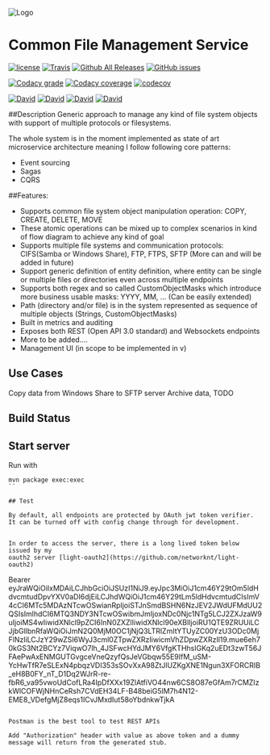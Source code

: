 ![Logo](https://github.com/prometheus-core/common-file-management-service/blob/master/docs/_images/prometheus-core-logo.png)


# Common File Management Service

[![license](https://img.shields.io/github/license/prometheus-core/common-file-management-service.svg?style=plastic)](https://github.com/prometheus-core/common-file-management-service)
[![Travis](https://img.shields.io/travis/prometheus-core/common-file-management-service.svg?style=plastic)](https://travis-ci.org/prometheus-core/common-file-management-service/branches)
[![Github All Releases](https://img.shields.io/github/downloads/prometheus-core/common-file-management-service/total.svg?style=plastic)](https://github.com/prometheus-core/common-file-management-service)
[![GitHub issues](https://img.shields.io/github/issues/prometheus-core/common-file-management-service.svg?style=plastic)](https://github.com/prometheus-core/common-file-management-service)

[![Codacy grade](https://img.shields.io/codacy/grade/e7dc9ed202da4839aa73a8f4f5c65b38.svg?style=plastic)](https://app.codacy.com/app/archenroot/common-file-management-service)
[![Codacy coverage](https://img.shields.io/codacy/coverage/e7dc9ed202da4839aa73a8f4f5c65b38.svg?style=plastic)](https://app.codacy.com/app/archenroot/common-file-management-service)
[![codecov](https://codecov.io/gh/prometheus-core/common-file-management-service/branch/master/graph/badge.svg?style=plastic)](https://codecov.io/gh/prometheus-core/common-file-management-service/branch/master)

[![David](https://img.shields.io/david/prometheus-core/common-file-management-service.svg?style=plastic)](https://github.com/prometheus-core/common-file-management-service)
[![David](https://img.shields.io/david/dev/prometheus-core/common-file-management-service.svg?style=plastic)](https://github.com/prometheus-core/common-file-management-service)
[![David](https://img.shields.io/david/optional/prometheus-core/common-file-management-service.svg?style=plastic)](https://github.com/prometheus-core/common-file-management-service)
[![David](https://img.shields.io/david/peer/prometheus-core/common-file-management-service.svg?style=plastic)](https://github.com/prometheus-core/common-file-management-service)

##Description
Generic approach to manage any kind of file system objects with support of multiple protocols or filesystems.

The whole system is in the moment implemented as state of art microservice architecture meaning I follow following core patterns:
- Event sourcing
- Sagas
- CQRS

##Features:
- Supports common file system object manipulation operation: COPY, CREATE, DELETE, MOVE
- These atomic operations can be mixed up to complex scenarios in kind of flow diagram to achieve any kind of goal
- Supports multiple file systems and communication protocols: CIFS(Samba or Windows Share), FTP, FTPS, SFTP (More can and will be added in future)
- Support generic definition of entity definition, where entity can be single or multiple files or directories even across multiple endpoints
- Supports both regex and so called CustomObjectMasks which introduce more business usable masks: YYYY, MM, ... (Can be easily extended)
- Path (directory and/or file) is in the system represented as sequence of multiple objects (Strings, CustomObjectMasks)
- Built in metrics and auditing
- Exposes both REST (Open API 3.0 standard) and Websockets endpoints
- More to be added....
- Management UI (in scope to be implemented in v)
## Use Cases

Copy data from Windows Share to SFTP server
Archive data, TODO



## Build Status

[travis-home]: https://travis-ci.org/
[travis-msgpack-tools]: https://travis-ci.org/prometheus-core/common-file-management-service

[branch-master]: https://github.com/prometheus-core/common-file-management-service/tree/master

<!-- we use some deprecated HTML attributes here to get these stupid badges to line up properly -->
<!--
| Branch        |  [CI Build][travis-home]           | Coverage           |
| ------------- |:-------------:|:-------------:|
| [master] [branch-master]     | [![Build Status](https://travis-ci.org/prometheus-core/common-file-management-service.svg?branch=master)](https://travis-ci.org/prometheus-core/common-file-management-service) |  |
-->

## Start server

Run with

```
mvn package exec:exec
``

## Test

By default, all endpoints are protected by OAuth jwt token verifier. It can be turned off with config change through for development.


In order to access the server, there is a long lived token below issued by my
oauth2 server [light-oauth2](https://github.com/networknt/light-oauth2)

```
Bearer eyJraWQiOiIxMDAiLCJhbGciOiJSUzI1NiJ9.eyJpc3MiOiJ1cm46Y29tOm5ldHdvcmtudDpvYXV0aDI6djEiLCJhdWQiOiJ1cm46Y29tLm5ldHdvcmtudCIsImV4cCI6MTc5MDAzNTcwOSwianRpIjoiSTJnSmdBSHN6NzJEV2JWdUFMdUU2QSIsImlhdCI6MTQ3NDY3NTcwOSwibmJmIjoxNDc0Njc1NTg5LCJ2ZXJzaW9uIjoiMS4wIiwidXNlcl9pZCI6InN0ZXZlIiwidXNlcl90eXBlIjoiRU1QTE9ZRUUiLCJjbGllbnRfaWQiOiJmN2Q0MjM0OC1jNjQ3LTRlZmItYTUyZC00YzU3ODc0MjFlNzIiLCJzY29wZSI6WyJ3cml0ZTpwZXRzIiwicmVhZDpwZXRzIl19.mue6eh70kGS3Nt2BCYz7ViqwO7lh_4JSFwcHYdJMY6VfgKTHhsIGKq2uEDt3zwT56JFAePwAxENMGUTGvgceVneQzyfQsJeVGbqw55E9IfM_uSM-YcHwTfR7eSLExN4pbqzVDI353sSOvXxA98ZtJlUZKgXNE1Ngun3XFORCRIB_eH8B0FY_nT_D1Dq2WJrR-re-fbR6_va95vwoUdCofLRa4IpDfXXx19ZlAtfiVO44nw6CS8O87eGfAm7rCMZIzkWlCOFWjNHnCeRsh7CVdEH34LF-B48beiG5lM7h4N12-EME8_VDefgMjZ8eqs1ICvJMxdIut58oYbdnkwTjkA
```

Postman is the best tool to test REST APIs

Add "Authorization" header with value as above token and a dummy message will return from the generated stub.


